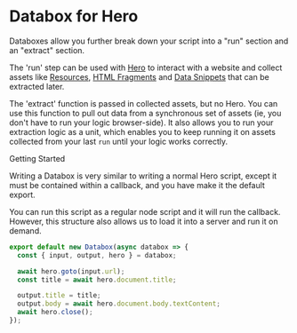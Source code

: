 # Databox for Hero

Databoxes allow you further break down your script into a "run" section and an "extract" section. 

The 'run' step can be used with [Hero](/docs/hero) to interact with a website and collect assets like [Resources](/docs/databox/advanced-client/collected-resources), [HTML Fragments](/docs/databox/advanced-client/collected-fragmes) and [Data Snippets](/docs/databox/advanced-client/collected-snippets) that can be extracted later. 

The 'extract' function is passed in collected assets, but no Hero. You can use this function to pull out data from a synchronous set of assets (ie, you don't have to run your logic browser-side). It also allows you to run your extraction logic as a unit, which enables you to keep running it on assets collected from your last `run` until your logic works correctly. 

Getting Started

Writing a Databox is very similar to writing a normal Hero script, except it must be contained within a callback, and you have make it the default export.

You can run this script as a regular node script and it will run the callback. However, this structure also allows us to load it into a server and run it on demand.

```js
export default new Databox(async databox => {
  const { input, output, hero } = databox;

  await hero.goto(input.url);
  const title = await hero.document.title;

  output.title = title;
  output.body = await hero.document.body.textContent;
  await hero.close();
});
```


